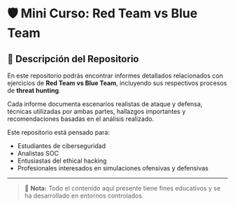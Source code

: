 # 🛡️ Mini Curso: Red Team vs Blue Team

## 📘 Descripción del Repositorio

En este repositorio podrás encontrar informes detallados relacionados con ejercicios de **Red Team vs Blue Team**, incluyendo sus respectivos procesos de **threat hunting**.

Cada informe documenta escenarios realistas de ataque y defensa, técnicas utilizadas por ambas partes, hallazgos importantes y recomendaciones basadas en el análisis realizado.

Este repositorio está pensado para:

- Estudiantes de ciberseguridad
- Analistas SOC
- Entusiastas del ethical hacking
- Profesionales interesados en simulaciones ofensivas y defensivas

---

> 🧠 **Nota:** Todo el contenido aquí presente tiene fines educativos y se ha desarrollado en entornos controlados.



